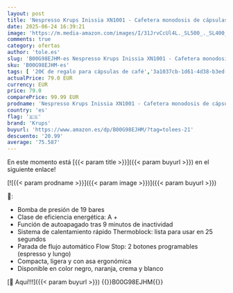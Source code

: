 ```yaml
---
layout: post
title: 'Nespresso Krups Inissia XN1001 - Cafetera monodosis de cápsulas Nespresso  19 bares  apagado automático  color blanco'
date: 2025-06-24 16:39:21
image: 'https://m.media-amazon.com/images/I/31JrvCcUl4L._SL500_._SL400_.jpg'
comments: true
category: ofertas
author: 'tole.es'
slug: 'B00G98EJHM-es Nespresso Krups Inissia XN1001 - Cafetera monodosis de...'
sku: 'B00G98EJHM-es'
tags: [ '20€ de regalo para cápsulas de café','3a1037cb-1d61-4d38-b3ed-b84d59d4ff46_0','3a1037cb-1d61-4d38-b3ed-b84d59d4ff46_1201','9523d978-59fe-477f-8c56-f69a4f1f65a6_0','9523d978-59fe-477f-8c56-f69a4f1f65a6_1501','9523d978-59fe-477f-8c56-f69a4f1f65a6_1701','9523d978-59fe-477f-8c56-f69a4f1f65a6_3101','9523d978-59fe-477f-8c56-f69a4f1f65a6_3301','9523d978-59fe-477f-8c56-f69a4f1f65a6_4901','9523d978-59fe-477f-8c56-f69a4f1f65a6_5601','9523d978-59fe-477f-8c56-f69a4f1f65a6_6801','9523d978-59fe-477f-8c56-f69a4f1f65a6_801','Arborist Merchandising Root','Cafeteras Nespresso a partir de 59€','Cafeteras individuales','Custom Stores','Hogar y cocina','Los favoritos de nuestros clientes Social: Hogar y cocina','Los favoritos de nuestros clientes: Hogar y cocina','Máquinas cafeteras','Nespresso en Promoción','Nespresso en Promoción Primavera 2018','Oferta de café Nespresso','Precios destacados en Hogar y cocina','Self Service','Special Features Stores','Utensilios para café y té','cafetera','krups','nespresso','🇪🇸', ]
actualPrice: 79.0 EUR
currency: EUR
price: 79.0
comparePrice: 99.99 EUR
prodname: 'Nespresso Krups Inissia XN1001 - Cafetera monodosis de cápsulas Nespresso  19 bares  apagado automático  color blanco'
country: 'es'
flag: '🇪🇸'
brand: 'Krups'
buyurl: 'https://www.amazon.es/dp/B00G98EJHM/?tag=tolees-21'
descuento: '20.99'
average: '75.587'
---
```


En este momento está [{{< param title >}}]({{< param buyurl >}}) en el siguiente enlace!

[![{{< param prodname >}}]({{< param image >}})]({{< param buyurl >}})

🔎:

- Bomba de presión de 19 bares
- Clase de eficiencia energética: A +
- Función de autoapagado tras 9 minutos de inactividad
- Sistema de calentamiento rápido Thermoblock: lista para usar en 25 segundos
- Parada de flujo automático Flow Stop: 2 botones programables (espresso y lungo)
- Compacta, ligera y con asa ergonómica
- Disponible en color negro, naranja, crema y blanco

[🛒 Aquí!!!]({{< param buyurl >}})
{{<world>}}B00G98EJHM{{</world>}}
